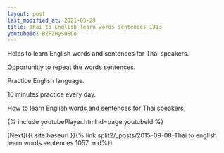 ```yaml
---
layout: post
last_modified_at: 2021-03-29
title: Thai to English learn words sentences 1313 
youtubeId: BZFZHySOSCo
---
```

 
 
Helps to learn English words and sentences for Thai speakers.

Opportunitiy to repeat the words sentences. 

Practice English language. 
 
10 minutes practice every day. 
 
How to learn English words and sentences for Thai speakers 
 
{% include youtubePlayer.html id=page.youtubeId %}
 
 
[Next]({{ site.baseurl }}{% link  split2/_posts/2015-09-08-Thai to english learn words sentences 1057 .md%})
 
